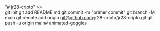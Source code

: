 "# jr28-cripto" >>  
git init 
git add README.md 
git commit -m "primer commit" 
git branch -M main 
git remote add origin git@github.com:jr28-cripto/jr28-cripto.git
 git push -u origin main# animated-goggles
